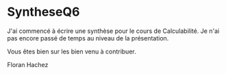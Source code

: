 SyntheseQ6
==========

J'ai commencé à écrire une synthèse pour le cours de Calculabilité.
Je n'ai pas encore passé de temps au niveau de la présentation.

Vous êtes bien sur les bien venu à contribuer.

Floran Hachez
